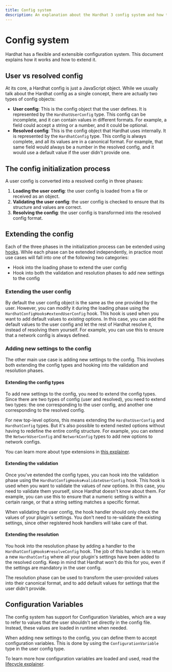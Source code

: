 ```yaml
---
title: Config system
description: An explanation about the Hardhat 3 config system and how to extend it
---
```


# Config system

Hardhat has a flexible and extensible configuration system. This document explains how it works and how to extend it.

## User vs resolved config

At its core, a Hardhat config is just a JavaScript object. While we usually talk about the Hardhat config as a single concept, there are actually two types of config objects:

- **User config**: This is the config object that the user defines. It is represented by the `HardhatUserConfig` type. This config can be incomplete, and it can contain values in different formats. For example, a field could accept a string or a number, and it could be optional.
- **Resolved config**: This is the config object that Hardhat uses internally. It is represented by the `HardhatConfig` type. This config is always complete, and all its values are in a canonical format. For example, that same field would always be a number in the resolved config, and it would use a default value if the user didn't provide one.

## The config initialization process

A user config is converted into a resolved config in three phases:

1. **Loading the user config**: the user config is loaded from a file or received as an object.
2. **Validating the user config**: the user config is checked to ensure that its structure and values are correct.
3. **Resolving the config**: the user config is transformed into the resolved config format.

## Extending the config

Each of the three phases in the initialization process can be extended using [hooks](./hooks.md). While each phase can be extended independently, in practice most use cases will fall into one of the following two categories:

- Hook into the loading phase to extend the user config
- Hook into both the validation and resolution phases to add new settings to the config

### Extending the user config

By default the user config object is the same as the one provided by the user. However, you can modify it during the loading phase using the `HardhatConfigHooks#extendUserConfig` hook. This hook is used when you want to add default values to _existing_ options. In this case, you can add the default values to the user config and let the rest of Hardhat resolve it, instead of resolving them yourself. For example, you can use this to ensure that a network config is always defined.

### Adding new settings to the config

The other main use case is adding new settings to the config. This involves both extending the config types and hooking into the validation and resolution phases.

#### Extending the config types

To add new settings to the config, you need to extend the config types. Since there are two types of config (user and resolved), you need to extend two types: the one corresponding to the user config, and another one corresponding to the resolved config.

For new top-level options, this means extending the `HardhatUserConfig` and `HardhatConfig` types. But it's also possible to extend nested options without having to redefine the entire config structure. For example, you can extend the `NetworkUserConfig` and `NetworkConfig` types to add new options to network configs.

You can learn more about type extensions in [this explainer](./type-extensions.md).

#### Extending the validation

Once you've extended the config types, you can hook into the validation phase using the `HardhatConfigHooks#validateUserConfig` hook. This hook is used when you want to validate the values of _new_ options. In this case, you need to validate them yourself, since Hardhat doesn't know about them. For example, you can use this to ensure that a numeric setting is within a certain range, or that a string setting matches a specific format.

When validating the user config, the hook handler should only check the values of your plugin's settings. You don't need to re-validate the existing settings, since other registered hook handlers will take care of that.

#### Extending the resolution

You hook into the resolution phase by adding a handler to the `HardhatConfigHooks#resolveConfig` hook. The job of this handler is to return a new `HardhatConfig` where all your plugin's settings have been added to the resolved config. Keep in mind that Hardhat won't do this for you, even if the settings are mandatory in the user config.

The resolution phase can be used to transform the user-provided values into their canonical format, and to add default values for settings that the user didn't provide.

## Configuration Variables

The config system has support for Configuration Variables, which are a way to refer to values that the user shouldn't set directly in the config file. Instead, these values are loaded in runtime when needed.

When adding new settings to the config, you can define them to accept configuration variables. This is done by using the `ConfigurationVariable` type in the user config type.

To learn more how configuration variables are loaded and used, read the [lifecycle explainer](./lifecycle.md#configuration-variables-lifecycle).
